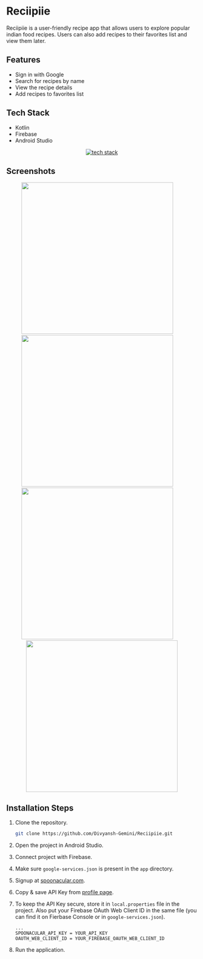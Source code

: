 # Reciipiie

Reciipiie is a user-friendly recipe app that allows users to explore popular indian food recipes. Users can also add recipes to their favorites list and view them later.

## Features

- Sign in with Google
- Search for recipes by name
- View the recipe details
- Add recipes to favorites list

## Tech Stack

- Kotlin
- Firebase
- Android Studio

<p align="center">
    <a href="https://www.divyanshgemini.dev/">
        <img src="https://skillicons.dev/icons?i=androidstudio,kotlin,firebase" alt="tech stack" />
    </a>
</p>

## Screenshots

<p align="center">
    <img src="https://github.com/Divyansh-Gemini/Reciipiie/assets/88696617/295b7c43-abfb-4ef5-a37f-259397ecb227" height="400" alt=""/>
    &nbsp;&nbsp;&nbsp;&nbsp;&nbsp;
    <img src="https://github.com/Divyansh-Gemini/Reciipiie/assets/88696617/fcd2d02c-3e29-4b99-9fed-745012e11b5c" height="400" alt=""/>
    &nbsp;&nbsp;&nbsp;&nbsp;&nbsp;
    <img src="https://github.com/Divyansh-Gemini/Reciipiie/assets/88696617/039307a8-1ab0-43a4-a437-260fce4fcce5" height="400" alt=""/>
    &nbsp;&nbsp;&nbsp;&nbsp;&nbsp;
    <img src="https://github.com/Divyansh-Gemini/Reciipiie/assets/88696617/9b9c2198-74f7-48ad-abef-9dece926e026" height="400" alt=""/>
</p>

## Installation Steps

1. Clone the repository.
   ```bash
   git clone https://github.com/Divyansh-Gemini/Reciipiie.git
   ```
2. Open the project in Android Studio.
3. Connect project with Firebase.
4. Make sure `google-services.json` is present in the `app` directory.
5. Signup at [spoonacular.com](https://spoonacular.com/food-api/console#Dashboard).
6. Copy & save API Key from [profile page](https://spoonacular.com/food-api/console#Profile).
7. To keep the API Key secure, store it in `local.properties` file in the project. Also put your Firebase OAuth Web Client ID in the same file (you can find it on Fierbase Console or in `google-services.json`).

   ```
   ...
   SPOONACULAR_API_KEY = YOUR_API_KEY
   OAUTH_WEB_CLIENT_ID = YOUR_FIREBASE_OAUTH_WEB_CLIENT_ID

   ```

8. Run the application.
